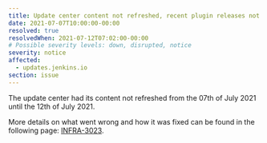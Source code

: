 ```yaml
---
title: Update center content not refreshed, recent plugin releases not visible
date: 2021-07-07T10:00:00-00:00
resolved: true
resolvedWhen: 2021-07-12T07:02:00-00:00
# Possible severity levels: down, disrupted, notice
severity: notice
affected:
  - updates.jenkins.io
section: issue
---
```


The update center had its content not refreshed from the 07th of July 2021
until the 12th of July 2021.

More details on what went wrong and how it was fixed can be found in the following page:
[INFRA-3023](https://issues.jenkins.io/browse/INFRA-3023).
